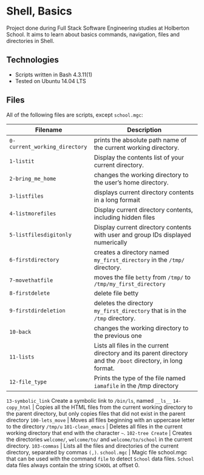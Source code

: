 # Shell, Basics

Project done during Full Stack Software Engineering studies at Holberton School. It aims to learn about basics commands, navigation, files and directories in Shell.

## Technologies

* Scripts written in Bash 4.3.11(1)
* Tested on Ubuntu 14.04 LTS

## Files

All of the following files are scripts, except `school.mgc`:

Filename | Description 
--- | ---
`0-current_working_directory` | prints the absolute path name of the current working directory.
`1-listit` | Display the contents list of your current directory.
`2-bring_me_home` | changes the working directory to the user’s home directory.
`3-listfiles` | displays current directory contents in a long formait
`4-listmorefiles` | Display current directory contents, including hidden files 
`5-listfilesdigitonly` | Display current directory contents with user and group IDs displayed numerically
`6-firstdirectory` | creates a directory named `my_first_directory` in the `/tmp/` directory.
`7-movethatfile` | moves the file `betty` from `/tmp/` to `/tmp/my_first_directory`
`8-firstdelete` | delete file betty
`9-firstdirdeletion` | deletes the directory `my_first_directory` that is in the `/tmp` directory.
`10-back` | changes the working directory to the previous one
`11-lists` | Lists all files in the current directory and its parent directory and the `/boot` directory, in long format.
`12-file_type` | Prints the type of the file named `iamafile` in the /tmp directory
`13-symbolic_link` Create a symbolic link to `/bin/ls`, named `__ls__`
`14-copy_html` | Copies all the HTML files from the current working directory to the parent directory, but only copies files that did not exist in the parent directory
`100-lets_move` | Moves all files beginning with an uppercase letter to the directory `/tmp/u`
`101-clean_emacs` | Deletes all files in the current working directory that end with the character `~`.
`102-tree Create` | Creates the directories `welcome/`, `welcome/to/` and `welcome/to/school` in the current directory.
`103-commas` | Lists all the files and directories of the current directory, separated by commas `(,)`.
`school.mgc` | Magic file school.mgc that can be used with the command `file` to detect `School` data files. `School` data files always contain the string `SCHOOL` at offset 0.

